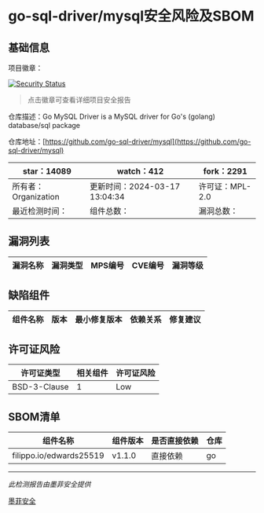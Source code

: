 # go-sql-driver/mysql安全风险及SBOM

## 基础信息

项目徽章：

[![Security Status](https://www.murphysec.com/platform3/v31/badge/1770153916127453184.svg)](https://www.murphysec.com/console/report/1692600145747402752/1770153916127453184)

> 点击徽章可查看详细项目安全报告

仓库描述：Go MySQL Driver is a MySQL driver for Go's (golang) database/sql package

仓库地址：[https://github.com/go-sql-driver/mysql](https://github.com/go-sql-driver/mysql)

| star：14089 | watch：412 | fork：2291 |
| ----------- | -------------- | ------------ |
| 所有者：Organization | 更新时间：2024-03-17 13:04:34 | 许可证：MPL-2.0 |
| 最近检测时间： | 组件总数： | 漏洞总数： |




## 漏洞列表

| 漏洞名称 | 漏洞类型 | MPS编号 | CVE编号 | 漏洞等级 |
| ------- | ------ | ------- | ------ | ----- |





## 缺陷组件

| 组件名称 | 版本 | 最小修复版本 | 依赖关系 | 修复建议 |
| -------- | ---- | ------------ | -------- | -------- |





## 许可证风险

| 许可证类型 | 相关组件 | 许可证风险 |
| ---------- | -------- | ---------- |
|BSD-3-Clause|1|Low|




## SBOM清单

| 组件名称 | 组件版本 | 是否直接依赖 | 仓库 |
| -------- | -------- | ------------ | ---- |
|filippo.io/edwards25519|v1.1.0|直接依赖|go|


------

*此检测报告由墨菲安全提供*

[墨菲安全](www.murphysec.com)
